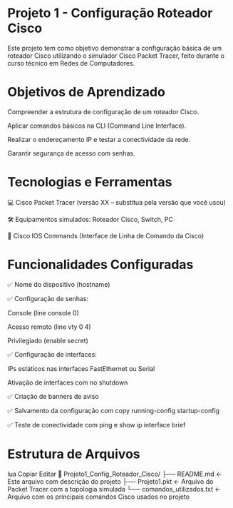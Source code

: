 # Projeto 1 - Configuração Roteador Cisco
Este projeto tem como objetivo demonstrar a configuração básica de um roteador Cisco utilizando o simulador Cisco Packet Tracer, feito durante o curso técnico em Redes de Computadores.

# Objetivos de Aprendizado
Compreender a estrutura de configuração de um roteador Cisco.

Aplicar comandos básicos na CLI (Command Line Interface).

Realizar o endereçamento IP e testar a conectividade da rede.

Garantir segurança de acesso com senhas.

# Tecnologias e Ferramentas
💻 Cisco Packet Tracer (versão XX – substitua pela versão que você usou)

🛠️ Equipamentos simulados: Roteador Cisco, Switch, PC

🧾 Cisco IOS Commands (Interface de Linha de Comando da Cisco)

# Funcionalidades Configuradas
✅ Nome do dispositivo (hostname)

✅ Configuração de senhas:

Console (line console 0)

Acesso remoto (line vty 0 4)

Privilegiado (enable secret)

✅ Configuração de interfaces:

IPs estáticos nas interfaces FastEthernet ou Serial

Ativação de interfaces com no shutdown

✅ Criação de banners de aviso

✅ Salvamento da configuração com copy running-config startup-config

✅ Teste de conectividade com ping e show ip interface brief

# Estrutura de Arquivos
lua
Copiar
Editar
📁 Projeto1_Config_Roteador_Cisco/
├── README.md                ← Este arquivo com descrição do projeto
├── Projeto1.pkt             ← Arquivo do Packet Tracer com a topologia simulada
└── comandos_utilizados.txt  ← Arquivo com os principais comandos Cisco usados no projeto
